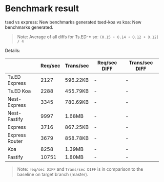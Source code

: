 # Benchmark result

tsed vs express: New benchmarks generated
tsed-koa vs koa: New benchmarks generated.

> Note: 
> Average of all diffs for Ts.ED-* so: `(0.15 + 0.14 + 0.12 + 0.12) / 4`

Details:

|                | Req/sec | Trans/sec | Req/sec DIFF | Trans/sec DIFF |
| -------------- | ------- | --------- | ------------ | -------------- |
| Ts.ED Express  | 2127    | 596.22KB  | -            | -              |
| Ts.ED Koa      | 2288    | 455.79KB  | -            | -              |
| Nest-Express   | 3345    | 780.69KB  | -            | -              |
| Nest-Fastify   | 9997    | 1.68MB    | -            | -              |
| Express        | 3716    | 867.25KB  | -            | -              |
| Express Router | 3679    | 858.78KB  | -            | -              |
| Koa            | 8258    | 1.39MB    | -            | -              |
| Fastify        | 10751   | 1.80MB    | -            | -              |

> Note:
> `req/sec DIFF` and `Trans/sec DIFF` is in comparison to the baseline on target branch (master).